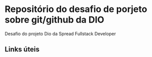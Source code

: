 # Repositório do desafio de porjeto  sobre git/github da DIO
Desafio do projeto Dio da Spread Fullstack Developer

## Links úteis
